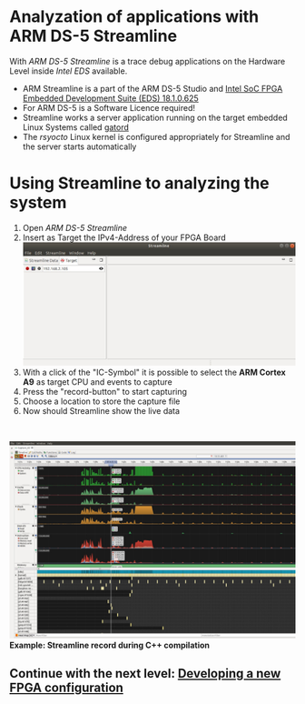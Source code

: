 
# Analyzation of applications with ARM DS-5 Streamline
With *ARM DS-5 Streamline* is a trace debug applications on the Hardware Level inside *Intel EDS* available.

* ARM Streamline is a part of the ARM DS-5 Studio and [Intel SoC FPGA Embedded Development Suite (EDS) 18.1.0.625](https://www.intel.com/content/www/us/en/software/programmable/soc-eds/overview.html)
* For ARM DS-5 is a Software Licence required!
* Streamline works a server application running on the target  embedded Linux Systems called  [gatord](https://github.com/ARM-software/gator)
* The *rsyocto* Linux kernel is configured appropriately for Streamline and the server starts automatically

# Using Streamline to analyzing the system
1. Open *ARM DS-5 Streamline*
2. Insert  as Target the IPv4-Address of your FPGA Board
  ![Alt text]( 	StreamlineConf.jpg?raw=true "Streamline configuration")
3. With a click of the "IC-Symbol" it is possible to select the **ARM Cortex A9** as target CPU and events to capture
4. Press the "record-button" to start capturing
5. Choose a location to store the capture file
6. Now should Streamline show the live data
<br>


![Alt text](StreamlineExampleRecord.jpg?raw=true "Streamline sample recourd")
**Example: Streamline record during C++ compilation**

 ## Continue with the next level: [Developing a new FPGA configuration](6_newFPGAconf.md)
